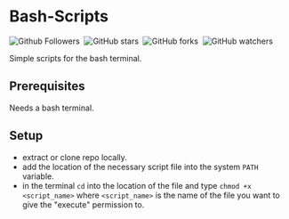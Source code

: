 # Bash-Scripts

![Github Followers](https://img.shields.io/github/followers/shaw8wit?label=Follow&color=fedcba)&nbsp;
![GitHub stars](https://img.shields.io/github/stars/shaw8wit/Bash-Scripts?color=fedcba)&nbsp;
![GitHub forks](https://img.shields.io/github/forks/shaw8wit/Bash-Scripts?color=fedcba)&nbsp;
![GitHub watchers](https://img.shields.io/github/watchers/shaw8wit/Bash-Scripts?color=fedcba)

Simple scripts for the bash terminal.

## Prerequisites
Needs a bash terminal.

## Setup
+ extract or clone repo locally.
+ add the location of the necessary script file into the system `PATH` variable.
+ in the terminal `cd` into the location of the file and type `chmod +x <script_name>` where `<script_name>` is the name of the file you want to give the "execute" permission to.

